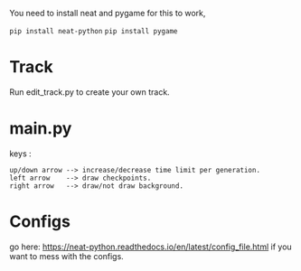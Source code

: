 You need to install neat and pygame for this to work,

```pip install neat-python```
```pip install pygame```

# Track

Run edit_track.py to create your own track.

# main.py

keys :

    up/down arrow --> increase/decrease time limit per generation.
    left arrow    --> draw checkpoints.
    right arrow   --> draw/not draw background.

# Configs

go here: https://neat-python.readthedocs.io/en/latest/config_file.html if you want to mess with the configs.
